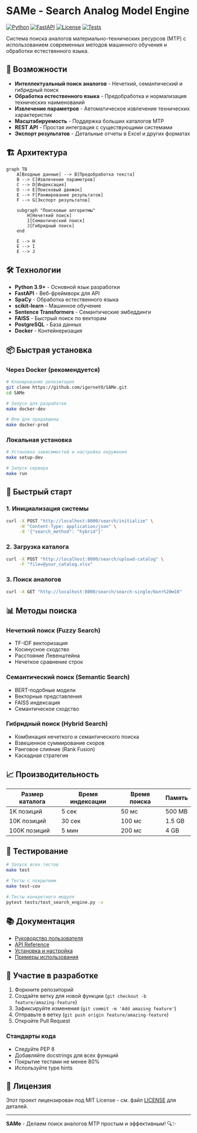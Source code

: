 # SAMe - Search Analog Model Engine

[![Python](https://img.shields.io/badge/python-3.9+-blue.svg)](https://www.python.org/downloads/)
[![FastAPI](https://img.shields.io/badge/FastAPI-0.115+-green.svg)](https://fastapi.tiangolo.com/)
[![License](https://img.shields.io/badge/license-MIT-blue.svg)](LICENSE)
[![Tests](https://img.shields.io/badge/tests-passing-brightgreen.svg)](tests/)

Система поиска аналогов материально-технических ресурсов (МТР) с использованием современных методов машинного обучения и обработки естественного языка.

## 🚀 Возможности

- **Интеллектуальный поиск аналогов** - Нечеткий, семантический и гибридный поиск
- **Обработка естественного языка** - Предобработка и нормализация технических наименований
- **Извлечение параметров** - Автоматическое извлечение технических характеристик
- **Масштабируемость** - Поддержка больших каталогов МТР
- **REST API** - Простая интеграция с существующими системами
- **Экспорт результатов** - Детальные отчеты в Excel и других форматах

## 🏗️ Архитектура

```mermaid
graph TB
    A[Входные данные] --> B[Предобработка текста]
    B --> C[Извлечение параметров]
    C --> D[Индексация]
    D --> E[Поисковый движок]
    E --> F[Ранжирование результатов]
    F --> G[Экспорт результатов]
    
    subgraph "Поисковые алгоритмы"
        H[Нечеткий поиск]
        I[Семантический поиск]
        J[Гибридный поиск]
    end
    
    E --> H
    E --> I
    E --> J
```

## 🛠️ Технологии

- **Python 3.9+** - Основной язык разработки
- **FastAPI** - Веб-фреймворк для API
- **SpaCy** - Обработка естественного языка
- **scikit-learn** - Машинное обучение
- **Sentence Transformers** - Семантические эмбеддинги
- **FAISS** - Быстрый поиск по векторам
- **PostgreSQL** - База данных
- **Docker** - Контейнеризация

## 📦 Быстрая установка

### Через Docker (рекомендуется)

```bash
# Клонирование репозитория
git clone https://github.com/igornet0/SAMe.git
cd SAMe

# Запуск для разработки
make docker-dev

# Или для продакшена
make docker-prod
```

### Локальная установка

```bash
# Установка зависимостей и настройка окружения
make setup-dev

# Запуск сервера
make run
```

## 🚀 Быстрый старт

### 1. Инициализация системы

```bash
curl -X POST "http://localhost:8000/search/initialize" \
     -H "Content-Type: application/json" \
     -d '{"search_method": "hybrid"}'
```

### 2. Загрузка каталога

```bash
curl -X POST "http://localhost:8000/search/upload-catalog" \
     -F "file=@your_catalog.xlsx"
```

### 3. Поиск аналогов

```bash
curl -X GET "http://localhost:8000/search/search-single/болт%20м10"
```

## 📊 Методы поиска

### Нечеткий поиск (Fuzzy Search)
- TF-IDF векторизация
- Косинусное сходство
- Расстояние Левенштейна
- Нечеткое сравнение строк

### Семантический поиск (Semantic Search)
- BERT-подобные модели
- Векторные представления
- FAISS индексация
- Семантическое сходство

### Гибридный поиск (Hybrid Search)
- Комбинация нечеткого и семантического поиска
- Взвешенное суммирование скоров
- Ранговое слияние (Rank Fusion)
- Каскадная стратегия

## 📈 Производительность

| Размер каталога | Время индексации | Время поиска | Память |
|----------------|------------------|--------------|--------|
| 1K позиций     | 5 сек           | 50 мс        | 500 MB |
| 10K позиций    | 30 сек          | 100 мс       | 1.5 GB |
| 100K позиций   | 5 мин           | 200 мс       | 4 GB   |

## 🧪 Тестирование

```bash
# Запуск всех тестов
make test

# Тесты с покрытием
make test-cov

# Тесты конкретного модуля
pytest tests/test_search_engine.py -v
```

## 📚 Документация

- [Руководство пользователя](user-guide/introduction.md)
- [API Reference](api/overview.md)
- [Установка и настройка](installation/detailed.md)
- [Примеры использования](examples/notebooks.md)

## 🤝 Участие в разработке

1. Форкните репозиторий
2. Создайте ветку для новой функции (`git checkout -b feature/amazing-feature`)
3. Зафиксируйте изменения (`git commit -m 'Add amazing feature'`)
4. Отправьте в ветку (`git push origin feature/amazing-feature`)
5. Откройте Pull Request

### Стандарты кода

- Следуйте PEP 8
- Добавляйте docstrings для всех функций
- Покрытие тестами не менее 80%
- Используйте type hints

## 📄 Лицензия

Этот проект лицензирован под MIT License - см. файл [LICENSE](LICENSE) для деталей.

---

**SAMe** - Делаем поиск аналогов МТР простым и эффективным! 🔍✨
